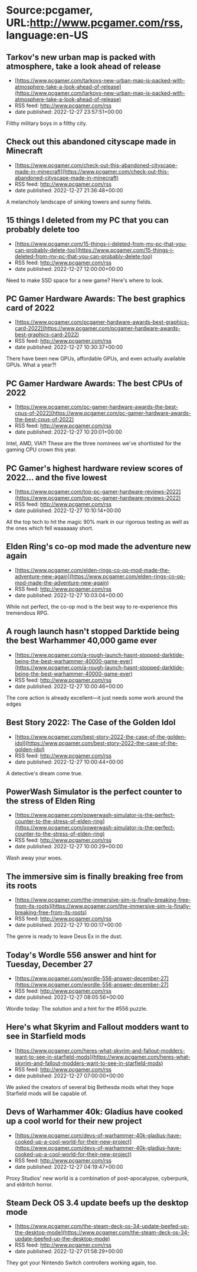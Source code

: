 # Source:pcgamer, URL:http://www.pcgamer.com/rss, language:en-US

## Tarkov's new urban map is packed with atmosphere, take a look ahead of release
 - [https://www.pcgamer.com/tarkovs-new-urban-map-is-packed-with-atmosphere-take-a-look-ahead-of-release](https://www.pcgamer.com/tarkovs-new-urban-map-is-packed-with-atmosphere-take-a-look-ahead-of-release)
 - RSS feed: http://www.pcgamer.com/rss
 - date published: 2022-12-27 23:57:51+00:00

Filthy military boys in a filthy city.

## Check out this abandoned cityscape made in Minecraft
 - [https://www.pcgamer.com/check-out-this-abandoned-cityscape-made-in-minecraft](https://www.pcgamer.com/check-out-this-abandoned-cityscape-made-in-minecraft)
 - RSS feed: http://www.pcgamer.com/rss
 - date published: 2022-12-27 21:36:48+00:00

A melancholy landscape of sinking towers and sunny fields.

## 15 things I deleted from my PC that you can probably delete too
 - [https://www.pcgamer.com/15-things-i-deleted-from-my-pc-that-you-can-probably-delete-too](https://www.pcgamer.com/15-things-i-deleted-from-my-pc-that-you-can-probably-delete-too)
 - RSS feed: http://www.pcgamer.com/rss
 - date published: 2022-12-27 12:00:00+00:00

Need to make SSD space for a new game? Here's where to look.

## PC Gamer Hardware Awards: The best graphics card of 2022
 - [https://www.pcgamer.com/pcgamer-hardware-awards-best-graphics-card-2022](https://www.pcgamer.com/pcgamer-hardware-awards-best-graphics-card-2022)
 - RSS feed: http://www.pcgamer.com/rss
 - date published: 2022-12-27 10:30:37+00:00

There have been new GPUs, affordable GPUs, and even actually available GPUs. What a year?!

## PC Gamer Hardware Awards: The best CPUs of 2022
 - [https://www.pcgamer.com/pc-gamer-hardware-awards-the-best-cpus-of-2022](https://www.pcgamer.com/pc-gamer-hardware-awards-the-best-cpus-of-2022)
 - RSS feed: http://www.pcgamer.com/rss
 - date published: 2022-12-27 10:20:01+00:00

Intel, AMD, VIA?! These are the three nominees we've shortlisted for the gaming CPU crown this year.

## PC Gamer's highest hardware review scores of 2022... and the five lowest
 - [https://www.pcgamer.com/top-pc-gamer-hardware-reviews-2022](https://www.pcgamer.com/top-pc-gamer-hardware-reviews-2022)
 - RSS feed: http://www.pcgamer.com/rss
 - date published: 2022-12-27 10:10:14+00:00

All the top tech to hit the magic 90% mark in our rigorous testing as well as the ones which fell waaaaaay short.

## Elden Ring's co-op mod made the adventure new again
 - [https://www.pcgamer.com/elden-rings-co-op-mod-made-the-adventure-new-again](https://www.pcgamer.com/elden-rings-co-op-mod-made-the-adventure-new-again)
 - RSS feed: http://www.pcgamer.com/rss
 - date published: 2022-12-27 10:03:04+00:00

While not perfect, the co-op mod is the best way to re-experience this tremendous RPG.

## A rough launch hasn't stopped Darktide being the best Warhammer 40,000 game ever
 - [https://www.pcgamer.com/a-rough-launch-hasnt-stopped-darktide-being-the-best-warhammer-40000-game-ever](https://www.pcgamer.com/a-rough-launch-hasnt-stopped-darktide-being-the-best-warhammer-40000-game-ever)
 - RSS feed: http://www.pcgamer.com/rss
 - date published: 2022-12-27 10:00:46+00:00

The core action is already excellent—it just needs some work around the edges

## Best Story 2022: The Case of the Golden Idol
 - [https://www.pcgamer.com/best-story-2022-the-case-of-the-golden-idol](https://www.pcgamer.com/best-story-2022-the-case-of-the-golden-idol)
 - RSS feed: http://www.pcgamer.com/rss
 - date published: 2022-12-27 10:00:44+00:00

A detective's dream come true.

## PowerWash Simulator is the perfect counter to the stress of Elden Ring
 - [https://www.pcgamer.com/powerwash-simulator-is-the-perfect-counter-to-the-stress-of-elden-ring](https://www.pcgamer.com/powerwash-simulator-is-the-perfect-counter-to-the-stress-of-elden-ring)
 - RSS feed: http://www.pcgamer.com/rss
 - date published: 2022-12-27 10:00:29+00:00

Wash away your woes.

## The immersive sim is finally breaking free from its roots
 - [https://www.pcgamer.com/the-immersive-sim-is-finally-breaking-free-from-its-roots](https://www.pcgamer.com/the-immersive-sim-is-finally-breaking-free-from-its-roots)
 - RSS feed: http://www.pcgamer.com/rss
 - date published: 2022-12-27 10:00:17+00:00

The genre is ready to leave Deus Ex in the dust.

## Today's Wordle 556 answer and hint for Tuesday, December 27
 - [https://www.pcgamer.com/wordle-556-answer-december-27](https://www.pcgamer.com/wordle-556-answer-december-27)
 - RSS feed: http://www.pcgamer.com/rss
 - date published: 2022-12-27 08:05:56+00:00

Wordle today: The solution and a hint for the #556 puzzle.

## Here's what Skyrim and Fallout modders want to see in Starfield mods
 - [https://www.pcgamer.com/heres-what-skyrim-and-fallout-modders-want-to-see-in-starfield-mods](https://www.pcgamer.com/heres-what-skyrim-and-fallout-modders-want-to-see-in-starfield-mods)
 - RSS feed: http://www.pcgamer.com/rss
 - date published: 2022-12-27 07:00:00+00:00

We asked the creators of several big Bethesda mods what they hope Starfield mods will be capable of.

## Devs of Warhammer 40k: Gladius have cooked up a cool world for their new project
 - [https://www.pcgamer.com/devs-of-warhammer-40k-gladius-have-cooked-up-a-cool-world-for-their-new-project](https://www.pcgamer.com/devs-of-warhammer-40k-gladius-have-cooked-up-a-cool-world-for-their-new-project)
 - RSS feed: http://www.pcgamer.com/rss
 - date published: 2022-12-27 04:19:47+00:00

Proxy Studios' new world is a combination of post-apocalypse, cyberpunk, and eldritch horror.

## Steam Deck OS 3.4 update beefs up the desktop mode
 - [https://www.pcgamer.com/the-steam-deck-os-34-update-beefed-up-the-desktop-mode](https://www.pcgamer.com/the-steam-deck-os-34-update-beefed-up-the-desktop-mode)
 - RSS feed: http://www.pcgamer.com/rss
 - date published: 2022-12-27 01:58:29+00:00

They got your Nintendo Switch controllers working again, too.

